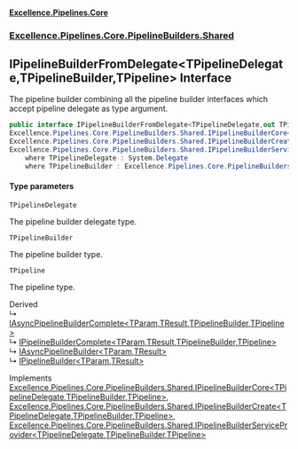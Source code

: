 #### [Excellence.Pipelines.Core](Excellence.Pipelines.md 'Excellence.Pipelines')
### [Excellence.Pipelines.Core.PipelineBuilders.Shared](Excellence.Pipelines.md#Excellence.Pipelines.Core.PipelineBuilders.Shared 'Excellence.Pipelines.Core.PipelineBuilders.Shared')

## IPipelineBuilderFromDelegate<TPipelineDelegate,TPipelineBuilder,TPipeline> Interface

The pipeline builder combining all the pipeline builder interfaces which accept pipeline delegate as type argument.

```csharp
public interface IPipelineBuilderFromDelegate<TPipelineDelegate,out TPipelineBuilder,out TPipeline> :
Excellence.Pipelines.Core.PipelineBuilders.Shared.IPipelineBuilderCore<TPipelineDelegate, TPipelineBuilder, TPipeline>,
Excellence.Pipelines.Core.PipelineBuilders.Shared.IPipelineBuilderCreate<TPipelineDelegate, TPipelineBuilder, TPipeline>,
Excellence.Pipelines.Core.PipelineBuilders.Shared.IPipelineBuilderServiceProvider<TPipelineDelegate, TPipelineBuilder, TPipeline>
    where TPipelineDelegate : System.Delegate
    where TPipelineBuilder : Excellence.Pipelines.Core.PipelineBuilders.Shared.IPipelineBuilderFromDelegate<TPipelineDelegate, TPipelineBuilder, TPipeline>
```
#### Type parameters

<a name='Excellence.Pipelines.Core.PipelineBuilders.Shared.IPipelineBuilderFromDelegate_TPipelineDelegate,TPipelineBuilder,TPipeline_.TPipelineDelegate'></a>

`TPipelineDelegate`

The pipeline builder delegate type.

<a name='Excellence.Pipelines.Core.PipelineBuilders.Shared.IPipelineBuilderFromDelegate_TPipelineDelegate,TPipelineBuilder,TPipeline_.TPipelineBuilder'></a>

`TPipelineBuilder`

The pipeline builder type.

<a name='Excellence.Pipelines.Core.PipelineBuilders.Shared.IPipelineBuilderFromDelegate_TPipelineDelegate,TPipelineBuilder,TPipeline_.TPipeline'></a>

`TPipeline`

The pipeline type.

Derived  
&#8627; [IAsyncPipelineBuilderComplete&lt;TParam,TResult,TPipelineBuilder,TPipeline&gt;](IAsyncPipelineBuilderComplete_TParam,TResult,TPipelineBuilder,TPipeline_.md 'Excellence.Pipelines.Core.PipelineBuilders.Async.IAsyncPipelineBuilderComplete<TParam,TResult,TPipelineBuilder,TPipeline>')  
&#8627; [IPipelineBuilderComplete&lt;TParam,TResult,TPipelineBuilder,TPipeline&gt;](IPipelineBuilderComplete_TParam,TResult,TPipelineBuilder,TPipeline_.md 'Excellence.Pipelines.Core.PipelineBuilders.Default.IPipelineBuilderComplete<TParam,TResult,TPipelineBuilder,TPipeline>')  
&#8627; [IAsyncPipelineBuilder&lt;TParam,TResult&gt;](IAsyncPipelineBuilder_TParam,TResult_.md 'Excellence.Pipelines.Core.PipelineBuilders.IAsyncPipelineBuilder<TParam,TResult>')  
&#8627; [IPipelineBuilder&lt;TParam,TResult&gt;](IPipelineBuilder_TParam,TResult_.md 'Excellence.Pipelines.Core.PipelineBuilders.IPipelineBuilder<TParam,TResult>')

Implements [Excellence.Pipelines.Core.PipelineBuilders.Shared.IPipelineBuilderCore&lt;](IPipelineBuilderCore_TPipelineDelegate,TPipelineBuilder,TPipeline_.md 'Excellence.Pipelines.Core.PipelineBuilders.Shared.IPipelineBuilderCore<TPipelineDelegate,TPipelineBuilder,TPipeline>')[TPipelineDelegate](IPipelineBuilderFromDelegate_TPipelineDelegate,TPipelineBuilder,TPipeline_.md#Excellence.Pipelines.Core.PipelineBuilders.Shared.IPipelineBuilderFromDelegate_TPipelineDelegate,TPipelineBuilder,TPipeline_.TPipelineDelegate 'Excellence.Pipelines.Core.PipelineBuilders.Shared.IPipelineBuilderFromDelegate<TPipelineDelegate,TPipelineBuilder,TPipeline>.TPipelineDelegate')[,](IPipelineBuilderCore_TPipelineDelegate,TPipelineBuilder,TPipeline_.md 'Excellence.Pipelines.Core.PipelineBuilders.Shared.IPipelineBuilderCore<TPipelineDelegate,TPipelineBuilder,TPipeline>')[TPipelineBuilder](IPipelineBuilderFromDelegate_TPipelineDelegate,TPipelineBuilder,TPipeline_.md#Excellence.Pipelines.Core.PipelineBuilders.Shared.IPipelineBuilderFromDelegate_TPipelineDelegate,TPipelineBuilder,TPipeline_.TPipelineBuilder 'Excellence.Pipelines.Core.PipelineBuilders.Shared.IPipelineBuilderFromDelegate<TPipelineDelegate,TPipelineBuilder,TPipeline>.TPipelineBuilder')[,](IPipelineBuilderCore_TPipelineDelegate,TPipelineBuilder,TPipeline_.md 'Excellence.Pipelines.Core.PipelineBuilders.Shared.IPipelineBuilderCore<TPipelineDelegate,TPipelineBuilder,TPipeline>')[TPipeline](IPipelineBuilderFromDelegate_TPipelineDelegate,TPipelineBuilder,TPipeline_.md#Excellence.Pipelines.Core.PipelineBuilders.Shared.IPipelineBuilderFromDelegate_TPipelineDelegate,TPipelineBuilder,TPipeline_.TPipeline 'Excellence.Pipelines.Core.PipelineBuilders.Shared.IPipelineBuilderFromDelegate<TPipelineDelegate,TPipelineBuilder,TPipeline>.TPipeline')[&gt;](IPipelineBuilderCore_TPipelineDelegate,TPipelineBuilder,TPipeline_.md 'Excellence.Pipelines.Core.PipelineBuilders.Shared.IPipelineBuilderCore<TPipelineDelegate,TPipelineBuilder,TPipeline>'), [Excellence.Pipelines.Core.PipelineBuilders.Shared.IPipelineBuilderCreate&lt;](IPipelineBuilderCreate_TPipelineDelegate,TPipelineBuilder,TPipeline_.md 'Excellence.Pipelines.Core.PipelineBuilders.Shared.IPipelineBuilderCreate<TPipelineDelegate,TPipelineBuilder,TPipeline>')[TPipelineDelegate](IPipelineBuilderFromDelegate_TPipelineDelegate,TPipelineBuilder,TPipeline_.md#Excellence.Pipelines.Core.PipelineBuilders.Shared.IPipelineBuilderFromDelegate_TPipelineDelegate,TPipelineBuilder,TPipeline_.TPipelineDelegate 'Excellence.Pipelines.Core.PipelineBuilders.Shared.IPipelineBuilderFromDelegate<TPipelineDelegate,TPipelineBuilder,TPipeline>.TPipelineDelegate')[,](IPipelineBuilderCreate_TPipelineDelegate,TPipelineBuilder,TPipeline_.md 'Excellence.Pipelines.Core.PipelineBuilders.Shared.IPipelineBuilderCreate<TPipelineDelegate,TPipelineBuilder,TPipeline>')[TPipelineBuilder](IPipelineBuilderFromDelegate_TPipelineDelegate,TPipelineBuilder,TPipeline_.md#Excellence.Pipelines.Core.PipelineBuilders.Shared.IPipelineBuilderFromDelegate_TPipelineDelegate,TPipelineBuilder,TPipeline_.TPipelineBuilder 'Excellence.Pipelines.Core.PipelineBuilders.Shared.IPipelineBuilderFromDelegate<TPipelineDelegate,TPipelineBuilder,TPipeline>.TPipelineBuilder')[,](IPipelineBuilderCreate_TPipelineDelegate,TPipelineBuilder,TPipeline_.md 'Excellence.Pipelines.Core.PipelineBuilders.Shared.IPipelineBuilderCreate<TPipelineDelegate,TPipelineBuilder,TPipeline>')[TPipeline](IPipelineBuilderFromDelegate_TPipelineDelegate,TPipelineBuilder,TPipeline_.md#Excellence.Pipelines.Core.PipelineBuilders.Shared.IPipelineBuilderFromDelegate_TPipelineDelegate,TPipelineBuilder,TPipeline_.TPipeline 'Excellence.Pipelines.Core.PipelineBuilders.Shared.IPipelineBuilderFromDelegate<TPipelineDelegate,TPipelineBuilder,TPipeline>.TPipeline')[&gt;](IPipelineBuilderCreate_TPipelineDelegate,TPipelineBuilder,TPipeline_.md 'Excellence.Pipelines.Core.PipelineBuilders.Shared.IPipelineBuilderCreate<TPipelineDelegate,TPipelineBuilder,TPipeline>'), [Excellence.Pipelines.Core.PipelineBuilders.Shared.IPipelineBuilderServiceProvider&lt;](IPipelineBuilderServiceProvider_TPipelineDelegate,TPipelineBuilder,TPipeline_.md 'Excellence.Pipelines.Core.PipelineBuilders.Shared.IPipelineBuilderServiceProvider<TPipelineDelegate,TPipelineBuilder,TPipeline>')[TPipelineDelegate](IPipelineBuilderFromDelegate_TPipelineDelegate,TPipelineBuilder,TPipeline_.md#Excellence.Pipelines.Core.PipelineBuilders.Shared.IPipelineBuilderFromDelegate_TPipelineDelegate,TPipelineBuilder,TPipeline_.TPipelineDelegate 'Excellence.Pipelines.Core.PipelineBuilders.Shared.IPipelineBuilderFromDelegate<TPipelineDelegate,TPipelineBuilder,TPipeline>.TPipelineDelegate')[,](IPipelineBuilderServiceProvider_TPipelineDelegate,TPipelineBuilder,TPipeline_.md 'Excellence.Pipelines.Core.PipelineBuilders.Shared.IPipelineBuilderServiceProvider<TPipelineDelegate,TPipelineBuilder,TPipeline>')[TPipelineBuilder](IPipelineBuilderFromDelegate_TPipelineDelegate,TPipelineBuilder,TPipeline_.md#Excellence.Pipelines.Core.PipelineBuilders.Shared.IPipelineBuilderFromDelegate_TPipelineDelegate,TPipelineBuilder,TPipeline_.TPipelineBuilder 'Excellence.Pipelines.Core.PipelineBuilders.Shared.IPipelineBuilderFromDelegate<TPipelineDelegate,TPipelineBuilder,TPipeline>.TPipelineBuilder')[,](IPipelineBuilderServiceProvider_TPipelineDelegate,TPipelineBuilder,TPipeline_.md 'Excellence.Pipelines.Core.PipelineBuilders.Shared.IPipelineBuilderServiceProvider<TPipelineDelegate,TPipelineBuilder,TPipeline>')[TPipeline](IPipelineBuilderFromDelegate_TPipelineDelegate,TPipelineBuilder,TPipeline_.md#Excellence.Pipelines.Core.PipelineBuilders.Shared.IPipelineBuilderFromDelegate_TPipelineDelegate,TPipelineBuilder,TPipeline_.TPipeline 'Excellence.Pipelines.Core.PipelineBuilders.Shared.IPipelineBuilderFromDelegate<TPipelineDelegate,TPipelineBuilder,TPipeline>.TPipeline')[&gt;](IPipelineBuilderServiceProvider_TPipelineDelegate,TPipelineBuilder,TPipeline_.md 'Excellence.Pipelines.Core.PipelineBuilders.Shared.IPipelineBuilderServiceProvider<TPipelineDelegate,TPipelineBuilder,TPipeline>')